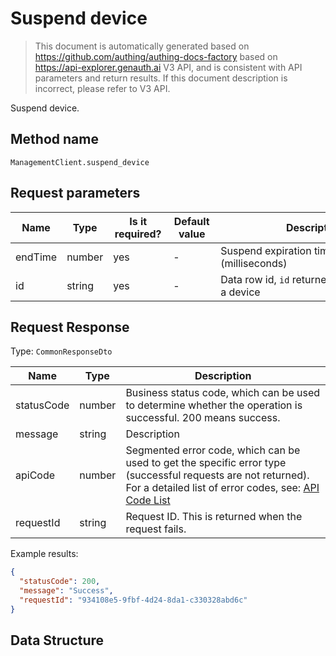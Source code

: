 # Suspend device

<!--
Warning ⚠️:
Do not modify this document directly,
https://github.com/Authing/authing-docs-factory
Use this project to generate
-->

<LastUpdated />

> This document is automatically generated based on https://github.com/authing/authing-docs-factory based on https://api-explorer.genauth.ai V3 API, and is consistent with API parameters and return results. If this document description is incorrect, please refer to V3 API.

Suspend device.

## Method name

`ManagementClient.suspend_device`

## Request parameters

| Name    | Type   | <div style="width:80px">Is it required?</div> | <div style="width:60px">Default value</div> | <div style="width:300px">Description</div>        | <div style="width:200px">Sample value</div> |
| ------- | ------ | --------------------------------------------- | ------------------------------------------- | ------------------------------------------------- | ------------------------------------------- |
| endTime | number | yes                                           | -                                           | Suspend expiration time, timestamp (milliseconds) | `1672502400000`                             |
| id      | string | yes                                           | -                                           | Data row id, `id` returned when creating a device |                                             |

## Request Response

Type: `CommonResponseDto`

| Name       | Type   | Description                                                                                                                                                                                                                                                                                                                                    |
| ---------- | ------ | ---------------------------------------------------------------------------------------------------------------------------------------------------------------------------------------------------------------------------------------------------------------------------------------------------------------------------------------------- |
| statusCode | number | Business status code, which can be used to determine whether the operation is successful. 200 means success.                                                                                                                                                                                                                                   |
| message    | string | Description                                                                                                                                                                                                                                                                                                                                    |
| apiCode    | number | Segmented error code, which can be used to get the specific error type (successful requests are not returned). For a detailed list of error codes, see: [API Code List](https://api-explorer.genauth.ai/?tag=group/%E5%BC%80%E5%8F%91%E5%87%86%E5%A4%87#tag/%E5%BC%80%E5%8F%91%E5%87%86%E5%A4%87/%E9%94%99%E8%AF%AF%E5%A4%84%E7%90%86/apiCode) |
| requestId  | string | Request ID. This is returned when the request fails.                                                                                                                                                                                                                                                                                           |

Example results:

```json
{
  "statusCode": 200,
  "message": "Success",
  "requestId": "934108e5-9fbf-4d24-8da1-c330328abd6c"
}
```

## Data Structure
